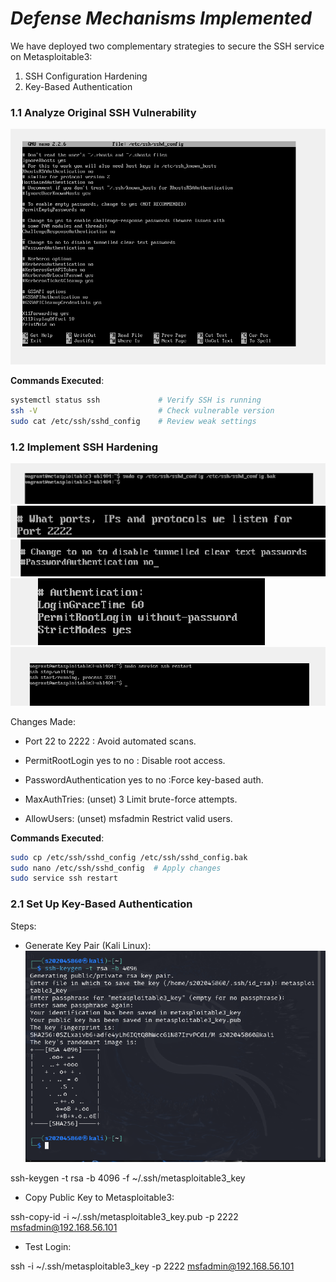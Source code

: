 # *Defense Mechanisms Implemented*

We have deployed two complementary strategies to secure the SSH service on Metasploitable3:


1. SSH Configuration Hardening
2. Key-Based Authentication



### **1.1 Analyze Original SSH Vulnerability**  


![](./7.png)

**Commands Executed**:  
```bash
systemctl status ssh             # Verify SSH is running  
ssh -V                           # Check vulnerable version  
sudo cat /etc/ssh/sshd_config    # Review weak settings
```


### **1.2 Implement SSH Hardening**


![](./1.png)
![](./2.png)
![](./3.png)
![](./4.png)
![](./8.png)

Changes Made:

- Port	22 to 2222 : Avoid automated scans. 

- PermitRootLogin	yes	to no : Disable root access. 

- PasswordAuthentication	yes	to no :Force key-based auth. 

- MaxAuthTries:	(unset)	3	Limit brute-force attempts. 

- AllowUsers:	(unset)	msfadmin	Restrict valid users.

**Commands Executed**: 

```bash
sudo cp /etc/ssh/sshd_config /etc/ssh/sshd_config.bak  
sudo nano /etc/ssh/sshd_config  # Apply changes  
sudo service ssh restart
```


### **2.1 Set Up Key-Based Authentication**

Steps:

- Generate Key Pair (Kali Linux):
![](./5.png)

ssh-keygen -t rsa -b 4096 -f ~/.ssh/metasploitable3_key  

- Copy Public Key to Metasploitable3:


ssh-copy-id -i ~/.ssh/metasploitable3_key.pub -p 2222 msfadmin@192.168.56.101  

- Test Login:


ssh -i ~/.ssh/metasploitable3_key -p 2222 msfadmin@192.168.56.101  
